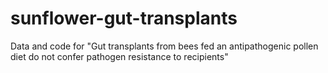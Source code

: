 # sunflower-gut-transplants
Data and code for "Gut transplants from bees fed an antipathogenic pollen diet do not confer pathogen resistance to recipients"
